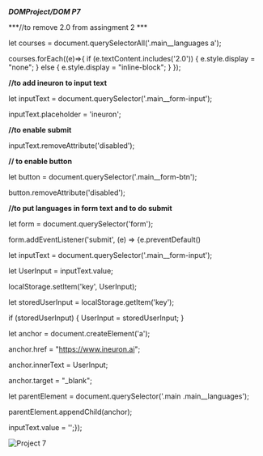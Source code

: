 ***DOMProject/DOM P7***

***//to remove 2.0 from assingment 2 ***

let courses = document.querySelectorAll('.main__languages a');

courses.forEach((e)=>{
  if (e.textContent.includes('2.0')) {
    e.style.display = "none";
  } else {
    e.style.display = "inline-block";
  }
});


**//to add ineuron to input text**

let inputText = document.querySelector('.main__form-input');

inputText.placeholder = 'ineuron';

**//to enable submit**

inputText.removeAttribute('disabled');



**// to enable  button**

let button = document.querySelector('.main__form-btn');

button.removeAttribute('disabled');


**//to put languages in form text and to do submit**

let form = document.querySelector('form');

form.addEventListener('submit', (e) => {e.preventDefault()
  
  let inputText = document.querySelector('.main__form-input');
  
  let UserInput = inputText.value;
  
  localStorage.setItem('key', UserInput);

  let storedUserInput = localStorage.getItem('key');
  
  if (storedUserInput) {
    UserInput = storedUserInput;
  }



  let anchor = document.createElement('a');
  
  anchor.href = "https://www.ineuron.ai";
  
  anchor.innerText = UserInput;
  
  anchor.target = "_blank";
  
  let parentElement = document.querySelector('.main .main__languages');
  
  parentElement.appendChild(anchor);
  
  inputText.value = '';});




![Project 7](https://github.com/Ramankumarlal007/DOMProject/assets/121278104/f1db8e8c-c5fe-4964-9151-71dfc39262c6)
